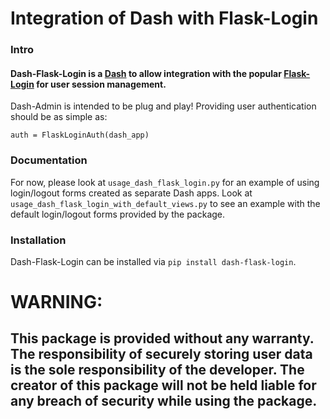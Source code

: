 # Integration of Dash with Flask-Login

### Intro

#### Dash-Flask-Login is a [Dash](https://github.com/plotly/dash) to allow integration with the popular [Flask-Login](https://github.com/maxcountryman/flask-login) for user session management.  

Dash-Admin is intended to be plug and play!  Providing user authentication should be as simple as:

```
auth = FlaskLoginAuth(dash_app)
```

### Documentation

For now, please look at ```usage_dash_flask_login.py``` for an example of using login/logout forms created as separate Dash apps.  Look at ```usage_dash_flask_login_with_default_views.py``` to see an example with the default login/logout forms provided by the package.

### Installation

Dash-Flask-Login can be installed via ```pip install dash-flask-login```.

# WARNING:

## This package is provided without any warranty.  The responsibility of securely storing user data is the sole responsibility of the developer.  The creator of this package will not be held liable for any breach of security while using the package.
